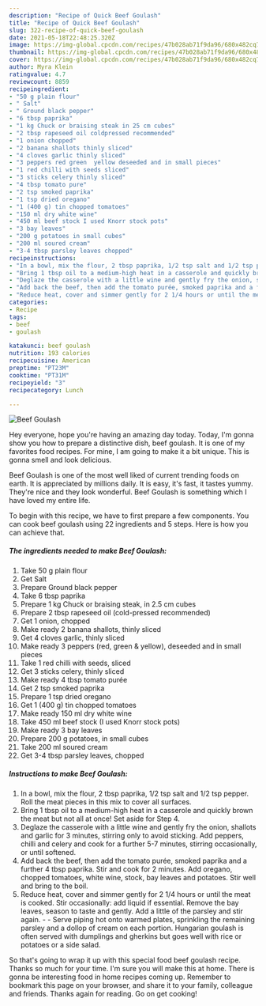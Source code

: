 ```yaml
---
description: "Recipe of Quick Beef Goulash"
title: "Recipe of Quick Beef Goulash"
slug: 322-recipe-of-quick-beef-goulash
date: 2021-05-18T22:48:25.320Z
image: https://img-global.cpcdn.com/recipes/47b028ab71f9da96/680x482cq70/beef-goulash-recipe-main-photo.jpg
thumbnail: https://img-global.cpcdn.com/recipes/47b028ab71f9da96/680x482cq70/beef-goulash-recipe-main-photo.jpg
cover: https://img-global.cpcdn.com/recipes/47b028ab71f9da96/680x482cq70/beef-goulash-recipe-main-photo.jpg
author: Myra Klein
ratingvalue: 4.7
reviewcount: 8859
recipeingredient:
- "50 g plain flour"
- " Salt"
- " Ground black pepper"
- "6 tbsp paprika"
- "1 kg Chuck or braising steak in 25 cm cubes"
- "2 tbsp rapeseed oil coldpressed recommended"
- "1 onion chopped"
- "2 banana shallots thinly sliced"
- "4 cloves garlic thinly sliced"
- "3 peppers red green  yellow deseeded and in small pieces"
- "1 red chilli with seeds sliced"
- "3 sticks celery thinly sliced"
- "4 tbsp tomato pure"
- "2 tsp smoked paprika"
- "1 tsp dried oregano"
- "1 (400 g) tin chopped tomatoes"
- "150 ml dry white wine"
- "450 ml beef stock I used Knorr stock pots"
- "3 bay leaves"
- "200 g potatoes in small cubes"
- "200 ml soured cream"
- "3-4 tbsp parsley leaves chopped"
recipeinstructions:
- "In a bowl, mix the flour, 2 tbsp paprika, 1/2 tsp salt and 1/2 tsp pepper. Roll the meat pieces in this mix to cover all surfaces."
- "Bring 1 tbsp oil to a medium-high heat in a casserole and quickly brown the meat but not all at once! Set aside for Step 4."
- "Deglaze the casserole with a little wine and gently fry the onion, shallots and garlic for 3 minutes, stirring only to avoid sticking. Add peppers, chilli and celery and cook for a further 5-7 minutes, stirring occasionally, or until softened."
- "Add back the beef, then add the tomato purée, smoked paprika and a further 4 tbsp paprika. Stir and cook for 2 minutes. Add oregano, chopped tomatoes, white wine, stock, bay leaves and potatoes. Stir well and bring to the boil."
- "Reduce heat, cover and simmer gently for 2 1/4 hours or until the meat is cooked. Stir occasionally: add liquid if essential. Remove the bay leaves, season to taste and gently. Add a little of the parsley and stir again.   Serve piping hot onto warmed plates, sprinkling the remaining parsley and a dollop of cream on each portion. Hungarian goulash is often served with dumplings and gherkins but goes well with rice or potatoes or a side salad."
categories:
- Recipe
tags:
- beef
- goulash

katakunci: beef goulash 
nutrition: 193 calories
recipecuisine: American
preptime: "PT23M"
cooktime: "PT31M"
recipeyield: "3"
recipecategory: Lunch

---
```



![Beef Goulash](https://img-global.cpcdn.com/recipes/47b028ab71f9da96/680x482cq70/beef-goulash-recipe-main-photo.jpg)

Hey everyone, hope you're having an amazing day today. Today, I'm gonna show you how to prepare a distinctive dish, beef goulash. It is one of my favorites food recipes. For mine, I am going to make it a bit unique. This is gonna smell and look delicious.



Beef Goulash is one of the most well liked of current trending foods on earth. It is appreciated by millions daily. It is easy, it's fast, it tastes yummy. They're nice and they look wonderful. Beef Goulash is something which I have loved my entire life.


To begin with this recipe, we have to first prepare a few components. You can cook beef goulash using 22 ingredients and 5 steps. Here is how you can achieve that.

<!--inarticleads1-->

##### The ingredients needed to make Beef Goulash:

1. Take 50 g plain flour
1. Get  Salt
1. Prepare  Ground black pepper
1. Take 6 tbsp paprika
1. Prepare 1 kg Chuck or braising steak, in 2.5 cm cubes
1. Prepare 2 tbsp rapeseed oil (cold-pressed recommended)
1. Get 1 onion, chopped
1. Make ready 2 banana shallots, thinly sliced
1. Get 4 cloves garlic, thinly sliced
1. Make ready 3 peppers (red, green &amp; yellow), deseeded and in small pieces
1. Take 1 red chilli with seeds, sliced
1. Get 3 sticks celery, thinly sliced
1. Make ready 4 tbsp tomato purée
1. Get 2 tsp smoked paprika
1. Prepare 1 tsp dried oregano
1. Get 1 (400 g) tin chopped tomatoes
1. Make ready 150 ml dry white wine
1. Take 450 ml beef stock (I used Knorr stock pots)
1. Make ready 3 bay leaves
1. Prepare 200 g potatoes, in small cubes
1. Take 200 ml soured cream
1. Get 3-4 tbsp parsley leaves, chopped




<!--inarticleads2-->

##### Instructions to make Beef Goulash:

1. In a bowl, mix the flour, 2 tbsp paprika, 1/2 tsp salt and 1/2 tsp pepper. Roll the meat pieces in this mix to cover all surfaces.
1. Bring 1 tbsp oil to a medium-high heat in a casserole and quickly brown the meat but not all at once! Set aside for Step 4.
1. Deglaze the casserole with a little wine and gently fry the onion, shallots and garlic for 3 minutes, stirring only to avoid sticking. Add peppers, chilli and celery and cook for a further 5-7 minutes, stirring occasionally, or until softened.
1. Add back the beef, then add the tomato purée, smoked paprika and a further 4 tbsp paprika. Stir and cook for 2 minutes. Add oregano, chopped tomatoes, white wine, stock, bay leaves and potatoes. Stir well and bring to the boil.
1. Reduce heat, cover and simmer gently for 2 1/4 hours or until the meat is cooked. Stir occasionally: add liquid if essential. Remove the bay leaves, season to taste and gently. Add a little of the parsley and stir again.  -  - Serve piping hot onto warmed plates, sprinkling the remaining parsley and a dollop of cream on each portion. Hungarian goulash is often served with dumplings and gherkins but goes well with rice or potatoes or a side salad.




So that's going to wrap it up with this special food beef goulash recipe. Thanks so much for your time. I'm sure you will make this at home. There is gonna be interesting food in home recipes coming up. Remember to bookmark this page on your browser, and share it to your family, colleague and friends. Thanks again for reading. Go on get cooking!
